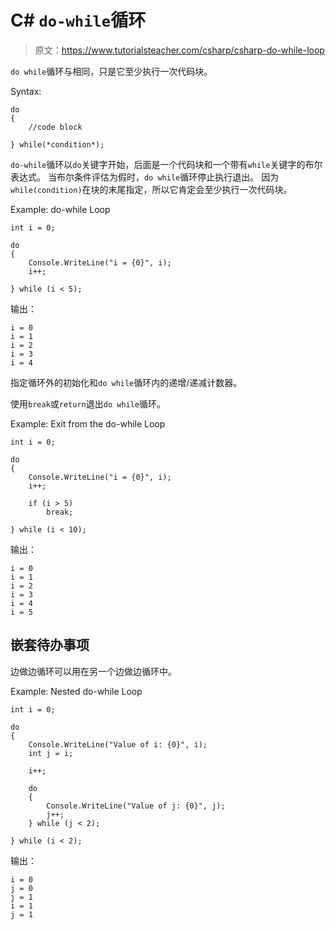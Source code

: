 # C# `do-while`循环

> 原文：<https://www.tutorialsteacher.com/csharp/csharp-do-while-loop>

`do while`循环与相同，只是它至少执行一次代码块。

Syntax:

```
do
{
    //code block

} while(*condition*);
```

`do-while`循环以`do`关键字开始，后面是一个代码块和一个带有`while`关键字的布尔表达式。 当布尔条件评估为假时，`do while`循环停止执行退出。 因为`while(condition)`在块的末尾指定，所以它肯定会至少执行一次代码块。

Example: do-while Loop

```
int i = 0;

do
{
    Console.WriteLine("i = {0}", i);
    i++;

} while (i < 5); 
```

输出：

```
i = 0
i = 1
i = 2
i = 3
i = 4
```

指定循环外的初始化和`do while`循环内的递增/递减计数器。

使用`break`或`return`退出`do while`循环。

Example: Exit from the do-while Loop

```
int i = 0;

do
{
    Console.WriteLine("i = {0}", i);
    i++;

    if (i > 5)
        break;

} while (i < 10); 
```

输出：

```
i = 0
i = 1
i = 2
i = 3
i = 4
i = 5
```

## 嵌套待办事项

边做边循环可以用在另一个边做边循环中。

Example: Nested do-while Loop

```
int i = 0;

do
{
    Console.WriteLine("Value of i: {0}", i);
    int j = i;

    i++;

    do
    {
        Console.WriteLine("Value of j: {0}", j);
        j++;
    } while (j < 2);

} while (i < 2); 
```

输出：

```
i = 0
j = 0
j = 1
i = 1
j = 1
```